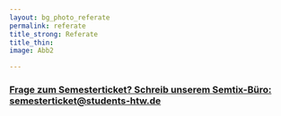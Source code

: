 ```yaml
---
layout: bg_photo_referate
permalink: referate
title_strong: Referate
title_thin: 
image: Abb2

---
```

### [Frage zum Semesterticket? Schreib unserem Semtix-Büro: semesterticket@students-htw.de](mailto:semesterticket@students-htw.de)